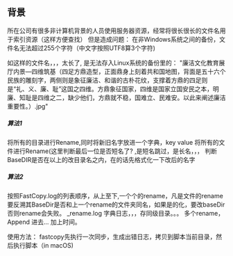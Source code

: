 
## 背景

​		所在公司有很多非计算机背景的人员使用服务器资源，经常将很长很长的文件名用于索引资源（这样方便查找）
但是造成问题： 在非Windows系统之间的备份，文件名无法超过255个字符（中文字按照UTF8算3个字符)

如这样的文件名，，，太长了, 是无法存入Linux系统的备份里的：
		"廉洁文化教育展厅内景—四维筑基（四足方鼎造型，正面鼎身上刻着共和国地图，背面是五十六个民族的雕刻字，两侧则是象征廉洁、和谐的古朴花纹，支撑着方鼎的四足则是“礼、义、廉、耻”这国之四维。方鼎象征国家，四维是国家立国安民之本，明廉、知耻是四维之二，缺少他们，方鼎就不稳，国难立、民难安。以此来阐述廉洁重要性。）.jpg"



##### 算法1

将所有的目录进行Rename,同时将新旧名字放进一个字典，key value
将所有的文件进行Rename(这里判断最后一位是否短名了? ,是短名跳过，是长名，，， 判断BaseDIR是否在以上的改目录名之内，在的话先格式化一下改后的名字

##### 算法2

按照FastCopy.log的列表顺序，从上至下,一个个的rename，凡是文件的rename要反溯其BaseDir是否和上一个rename的文件夹同名，如果是的化，要改baseDir否则rename会失败。
_rename.log 字典日志，，，存同级目录。。。 多个rename， Append 进去... 加上时间。


使用方法： fastcopy先执行一次同步，生成出错日志，拷贝到脚本当前目录，然后执行脚本（in macOS)
